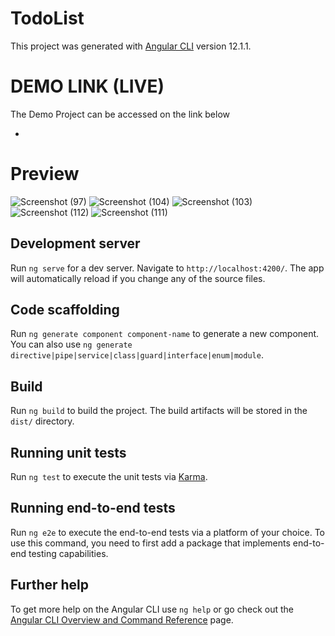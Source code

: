 # TodoList

This project was generated with [Angular CLI](https://github.com/angular/angular-cli) version 12.1.1.

# DEMO LINK (LIVE)

The Demo Project can be accessed on the link below

-

# Preview
![Screenshot (97)](https://user-images.githubusercontent.com/53975893/138619023-df8fab29-002e-4707-9b79-d528f84d854e.png)
![Screenshot (104)](https://user-images.githubusercontent.com/53975893/138619226-5d243e7e-be7a-4f8f-a16f-e4f2fecb7ad9.png)
![Screenshot (103)](https://user-images.githubusercontent.com/53975893/138619091-1a4d2d05-7fd3-44ea-8002-ce636fc83a02.png)
![Screenshot (112)](https://user-images.githubusercontent.com/53975893/138619110-55f1ddb0-6c51-40fc-93b0-ad2258ddad94.png)
![Screenshot (111)](https://user-images.githubusercontent.com/53975893/138619115-f80ef30a-8692-4135-a55a-bd12f9d710c5.png)



## Development server

Run `ng serve` for a dev server. Navigate to `http://localhost:4200/`. The app will automatically reload if you change any of the source files.

## Code scaffolding

Run `ng generate component component-name` to generate a new component. You can also use `ng generate directive|pipe|service|class|guard|interface|enum|module`.

## Build

Run `ng build` to build the project. The build artifacts will be stored in the `dist/` directory.

## Running unit tests

Run `ng test` to execute the unit tests via [Karma](https://karma-runner.github.io).

## Running end-to-end tests

Run `ng e2e` to execute the end-to-end tests via a platform of your choice. To use this command, you need to first add a package that implements end-to-end testing capabilities.

## Further help

To get more help on the Angular CLI use `ng help` or go check out the [Angular CLI Overview and Command Reference](https://angular.io/cli) page.
